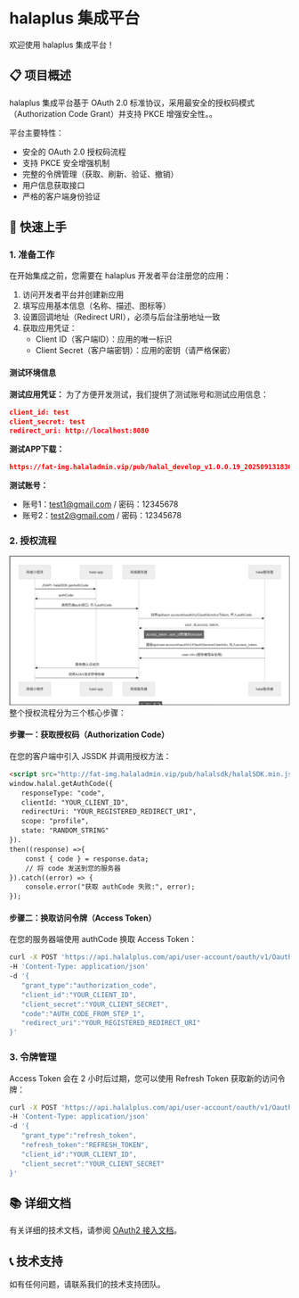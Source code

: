 # halaplus 集成平台

欢迎使用 halaplus 集成平台！
## 📋 项目概述

halaplus 集成平台基于 OAuth 2.0 标准协议，采用最安全的授权码模式（Authorization Code Grant）并支持 PKCE 增强安全性。。

平台主要特性：
- 安全的 OAuth 2.0 授权码流程
- 支持 PKCE 安全增强机制
- 完整的令牌管理（获取、刷新、验证、撤销）
- 用户信息获取接口
- 严格的客户端身份验证

## 🚀 快速上手

### 1. 准备工作

在开始集成之前，您需要在 halaplus 开发者平台注册您的应用：

1. 访问开发者平台并创建新应用
2. 填写应用基本信息（名称、描述、图标等）
3. 设置回调地址（Redirect URI），必须与后台注册地址一致
4. 获取应用凭证：
   - Client ID（客户端ID）：应用的唯一标识
   - Client Secret（客户端密钥）：应用的密钥（请严格保密）
   
#### 测试环境信息

**测试应用凭证：**
为了方便开发测试，我们提供了测试账号和测试应用信息：
```json
client_id: test 
client_secret: test 
redirect_uri: http://localhost:8080
```
**测试APP下载：**
```json
https://fat-img.halaladmin.vip/pub/halal_develop_v1.0.0.19_202509131836_release.apk
```
**测试账号：**
- 账号1：test1@gmail.com / 密码：12345678
- 账号2：test2@gmail.com / 密码：12345678




### 2. 授权流程

<img src="./resource/image1.png">
整个授权流程分为三个核心步骤：

#### 步骤一：获取授权码（Authorization Code）

在您的客户端中引入 JSSDK 并调用授权方法：

```html
<script src="http://fat-img.halaladmin.vip/pub/halalsdk/halalSDK.min.js"></script>
window.halal.getAuthCode({ 
   responseType: "code", 
   clientId: "YOUR_CLIENT_ID", 
   redirectUri: "YOUR_REGISTERED_REDIRECT_URI", 
   scope: "profile", 
   state: "RANDOM_STRING" 
}).
then((response) =>{ 
    const { code } = response.data; 
    // 将 code 发送到您的服务器 
}).catch((error) => { 
    console.error("获取 authCode 失败:", error);
});
```

#### 步骤二：换取访问令牌（Access Token）

在您的服务器端使用 authCode 换取 Access Token：

```bash
curl -X POST 'https://api.halalplus.com/api/user-account/oauth/v1/OauthService/Token' 
-H 'Content-Type: application/json' 
-d '{ 
   "grant_type":"authorization_code", 
   "client_id":"YOUR_CLIENT_ID", 
   "client_secret":"YOUR_CLIENT_SECRET", 
   "code":"AUTH_CODE_FROM_STEP_1", 
   "redirect_uri":"YOUR_REGISTERED_REDIRECT_URI" 
}'
```

### 3. 令牌管理

Access Token 会在 2 小时后过期，您可以使用 Refresh Token 获取新的访问令牌：

```bash
curl -X POST 'https://api.halalplus.com/api/user-account/oauth/v1/OauthService/Token' 
-H 'Content-Type: application/json' 
-d '{ 
   "grant_type":"refresh_token", 
   "refresh_token":"REFRESH_TOKEN", 
   "client_id":"YOUR_CLIENT_ID", 
   "client_secret":"YOUR_CLIENT_SECRET" 
}'
```



## 📚 详细文档

有关详细的技术文档，请参阅 [OAuth2 接入文档](docs/oauth2.md)。

## 📞 技术支持

如有任何问题，请联系我们的技术支持团队。